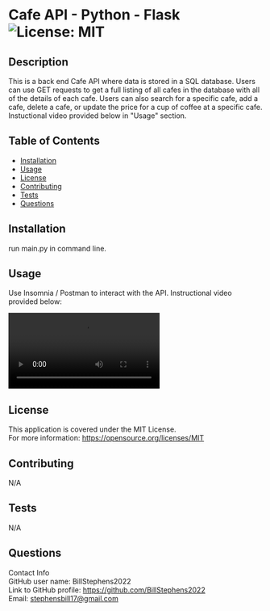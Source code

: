 # Cafe API - Python - Flask<br>![License: MIT](https://img.shields.io/badge/License-MIT-yellow.svg)

  ## Description

  This is a back end Cafe API where data is stored in a SQL database.  Users can use GET requests to get a full listing 
  of all cafes in the database with all of the details of each cafe.  Users can also search for a specific cafe, add a 
  cafe, delete a cafe, or update the price for a cup of coffee at a specific cafe.  Instuctional video provided below
  in "Usage" section.
  
  ## Table of Contents
  
  - [Installation](#installation)
  - [Usage](#usage)
  - [License](#license)
  - [Contributing](#contributing)
  - [Tests](#tests)
  - [Questions](#questions)
  
  ## Installation
  
  run main.py in command line.
  
  ## Usage
  
  Use Insomnia / Postman to interact with the API.  Instructional video provided below:

  ![Cafe API](Cafe-API.mp4)

  ## License
This application is covered under the MIT License.
<br>For more information: https://opensource.org/licenses/MIT
  
  ## Contributing
  N/A
  
  ## Tests
  N/A

  ## Questions
  Contact Info<br>
  GitHub user name: BillStephens2022<br>
  Link to GitHub profile: https://github.com/BillStephens2022<br>
  Email: stephensbill17@gmail.com
